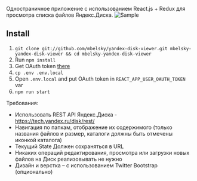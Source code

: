 Одностраничное приложение с использованием React.js + Redux для просмотра списка файлов Яндекс.Диска.
![Sample](https://raw.githubusercontent.com/mbelsky/yandex-disk-viewer/master/assets/sample.gif)

## Install

1.  `git clone git://github.com/mbelsky/yandex-disk-viewer.git mbelsky-yandex-disk-viewer && cd mbelsky-yandex-disk-viewer`
2.  Run `npm install`
3.  Get OAuth token [there](https://oauth.yandex.ru/authorize?response_type=token&client_id=a77b04a7a44d4ac08d101cbc1151601d)
4.  `cp .env .env.local`
5.  Open `.env.local` and put OAuth token in `REACT_APP_USER_OAUTH_TOKEN` var
6.  `npm run start`

Требования:

- Использовать REST API Яндекс.Диска - https://tech.yandex.ru/disk/rest/
- Навигация по папкам, отображение их содержимого (только названия файлов и размер, каталоги должны быть отмечены иконкой каталога)
- Текущий State Должен сохраняться в URL
- Никаких операций редактирования, просмотра или загрузки новых файлов на Диск реализовывать не нужно
- Дизайн и верстка – с использованием Twitter Bootstrap (опционально)
